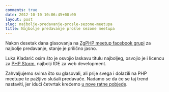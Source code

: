 ```yaml
---
comments: true
date: 2012-10-10 10:06:45+00:00
layout: post
slug: najbolje-predavanje-prosle-sezone-meetupa
title: Najbolje predavanje prošle sezone meetupa
---
```


Nakon desetak dana glasovanja na [ZgPHP meetup facebook grupi](https://www.facebook.com/groups/109975399119270/) za najbolje predavanje, stanje je prilično jasno.

Luka Kladarić osim što je osvojio laskavu titulu najboljeg, osvojio je i licencu za [PHP Storm](http://www.jetbrains.com/phpstorm/), najbolji IDE za web development.

Zahvaljujemo svima što su glasovali, ali prije svega i dolazili na PHP meetupe te pažljivo slušali predavače. Nadamo se da će se taj trend nastaviti, jer idući četvrtak krećemo [u nove ratne pobjede](http://zgphp.org/2012/10/zgphp-meetup-14-u-nove-ratne-pobjede/).

